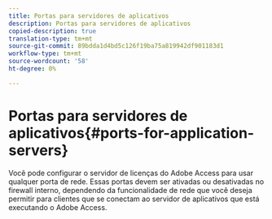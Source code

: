 ```yaml
---
title: Portas para servidores de aplicativos
description: Portas para servidores de aplicativos
copied-description: true
translation-type: tm+mt
source-git-commit: 89bdda1d4bd5c126f19ba75a819942df901183d1
workflow-type: tm+mt
source-wordcount: '58'
ht-degree: 0%

---
```



# Portas para servidores de aplicativos{#ports-for-application-servers}

Você pode configurar o servidor de licenças do Adobe Access para usar qualquer porta de rede. Essas portas devem ser ativadas ou desativadas no firewall interno, dependendo da funcionalidade de rede que você deseja permitir para clientes que se conectam ao servidor de aplicativos que está executando o Adobe Access.
